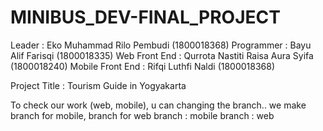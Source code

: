 # MINIBUS_DEV-FINAL_PROJECT

Leader : Eko Muhammad Rilo Pembudi (1800018368)
Programmer : Bayu Alif Farisqi (1800018335)
Web Front End : Qurrota Nastiti Raisa Aura Syifa (1800018240)
Mobile Front End : Rifqi Luthfi Naldi (1800018368)

Project Title : Tourism Guide in Yogyakarta

To check our work (web, mobile), u can changing the branch.. we make branch for mobile, branch for web
branch : mobile
branch : web
